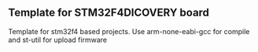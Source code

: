 Template for STM32F4DICOVERY board
-----------------
Template for stm32f4 based projects.
Use arm-none-eabi-gcc for compile and st-util for upload firmware

